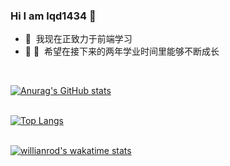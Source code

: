 ### Hi I am lqd1434 👋
<ul>
  <li>🐜 &nbsp;我现在正致力于前端学习</li>
  <li>🎉 🎉&nbsp;&nbsp;希望在接下来的两年学业时间里能够不断成长</li>
</ul><div>&nbsp;</div>

[![Anurag's GitHub stats](https://github-readme-stats.vercel.app/api?username=lqd1434&count_private=true&show_icons=true&theme=vue-dark&border_radius=15)](https://github.com/anuraghazra/github-readme-stats)<span>&nbsp;&nbsp;&nbsp;&nbsp;&nbsp;&nbsp;&nbsp;&nbsp;&nbsp;&nbsp;&nbsp;&nbsp;&nbsp;&nbsp;&nbsp;</span><br><div>&nbsp;</div>
[![Top Langs](https://github-readme-stats.vercel.app/api/top-langs/?username=lqd1434&hide=dart&langs_count=6&layout=compact)](https://github.com/lqd1434/github-readme-stats)<div>&nbsp;</div>

[![willianrod's wakatime stats](https://github-readme-stats.vercel.app/api/wakatime?username=lqd1434)](https://github.com/lqd1434/github-readme-stats)


